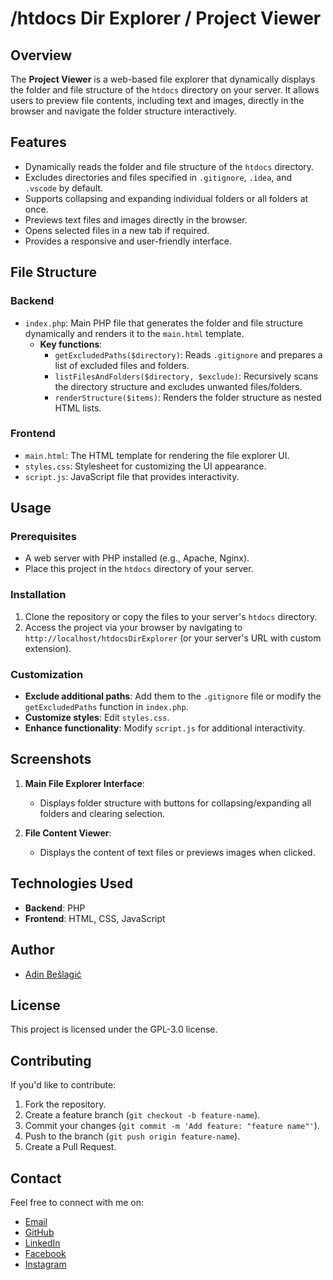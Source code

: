 # /htdocs Dir Explorer / Project Viewer

## Overview
The **Project Viewer** is a web-based file explorer that dynamically displays the folder and file structure of the `htdocs` directory on your server. It allows users to preview file contents, including text and images, directly in the browser and navigate the folder structure interactively.

## Features
- Dynamically reads the folder and file structure of the `htdocs` directory.
- Excludes directories and files specified in `.gitignore`, `.idea`, and `.vscode` by default.
- Supports collapsing and expanding individual folders or all folders at once.
- Previews text files and images directly in the browser.
- Opens selected files in a new tab if required.
- Provides a responsive and user-friendly interface.

## File Structure
### Backend
- `index.php`: Main PHP file that generates the folder and file structure dynamically and renders it to the `main.html` template.
    - **Key functions**:
        - `getExcludedPaths($directory)`: Reads `.gitignore` and prepares a list of excluded files and folders.
        - `listFilesAndFolders($directory, $exclude)`: Recursively scans the directory structure and excludes unwanted files/folders.
        - `renderStructure($items)`: Renders the folder structure as nested HTML lists.

### Frontend
- `main.html`: The HTML template for rendering the file explorer UI.
- `styles.css`: Stylesheet for customizing the UI appearance.
- `script.js`: JavaScript file that provides interactivity.

## Usage
### Prerequisites
- A web server with PHP installed (e.g., Apache, Nginx).
- Place this project in the `htdocs` directory of your server.

### Installation
1. Clone the repository or copy the files to your server's `htdocs` directory.
2. Access the project via your browser by navigating to `http://localhost/htdocsDirExplorer`
(or your server's URL with custom extension).

### Customization
- **Exclude additional paths**: Add them to the `.gitignore` file or modify the `getExcludedPaths` function in `index.php`.
- **Customize styles**: Edit `styles.css`.
- **Enhance functionality**: Modify `script.js` for additional interactivity.

## Screenshots
1. **Main File Explorer Interface**:
    - Displays folder structure with buttons for collapsing/expanding all folders and clearing selection.

2. **File Content Viewer**:
    - Displays the content of text files or previews images when clicked.

## Technologies Used
- **Backend**: PHP
- **Frontend**: HTML, CSS, JavaScript

## Author
- [Adin Bešlagić](https://github.com/beslagicadin)

## License
This project is licensed under the GPL-3.0 license.

## Contributing
If you'd like to contribute:
1. Fork the repository.
2. Create a feature branch (`git checkout -b feature-name`).
3. Commit your changes (`git commit -m 'Add feature: "feature name"'`).
4. Push to the branch (`git push origin feature-name`).
5. Create a Pull Request.

## Contact
Feel free to connect with me on:
- [Email](mailto:beslagicadin@gmail.com)
- [GitHub](https://github.com/beslagicadin/)
- [LinkedIn](https://www.linkedin.com/in/beslagicadin/)
- [Facebook](https://www.facebook.com/beslagicadin/)
- [Instagram](https://www.instagram.com/beslagicadin/)

